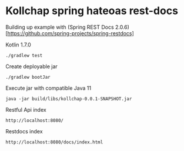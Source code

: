 # Kollchap spring hateoas rest-docs

Building up example with (Spring REST Docs 2.0.6)[https://github.com/spring-projects/spring-restdocs]

Kotlin 1.7.0

~~~
./gradlew test
~~~

Create deployable jar
~~~
./gradlew bootJar
~~~

Execute jar with compatible Java 11
~~~
java -jar build/libs/kollchap-0.0.1-SNAPSHOT.jar
~~~

Restful Api index
~~~
http://localhost:8080/
~~~

Restdocs index
~~~
http://localhost:8080/docs/index.html
~~~

